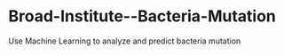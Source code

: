 # Broad-Institute--Bacteria-Mutation

Use Machine Learning to analyze and predict bacteria mutation
